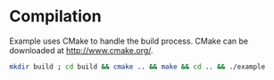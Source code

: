 Compilation
===========

Example uses CMake to handle the build process. CMake can
be downloaded at http://www.cmake.org/.

```bash
mkdir build ; cd build && cmake .. && make && cd .. && ./example
```